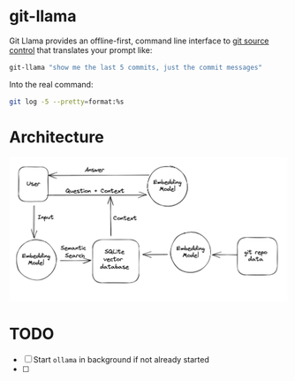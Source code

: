 # git-llama

Git Llama provides an offline-first, command line interface to [git source control](https://git-scm.com/) that translates your prompt like:

```sh
git-llama "show me the last 5 commits, just the commit messages"
```

Into the real command:
```sh
git log -5 --pretty=format:%s
```

# Architecture
![git llama architecture](./architecture.png)

# TODO
- [ ] Start `ollama` in background if not already started
- [ ]

